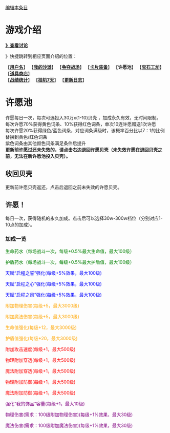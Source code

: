 [编辑本条目](https://github.com/GuguTown/Wiki/edit/main/function/许愿池.md)
# 游戏介绍
[**》查看讨论**](#讨论)   

》快捷跳转到相应页面介绍的位置：   

【[**用户名**](首页.md)】 【[**我的沙滩**](我的沙滩.md)】 【[**争夺战场**](争夺战场.md)】 【[**卡片装备**](卡片装备.md)】 【**许愿池**】 【[**宝石工坊**](宝石工坊.md)】 【[**道具商店**](../shop.md)】   
【[**战绩统计**](战绩统计.md)】 【[**挂机7天**](挂机7天.md)】 【[**更新日志**](更新日志.md)】   

# 许愿池
许愿每日一次，每次可选投入30万x(1-10)贝壳 ，加成永久有效，无时间限制。   
每次许愿70%获得黄色词条、10%获得红色词条，单次10连许愿赠送1次许愿  
每次许愿20%获得绿色/蓝色词条，对应词条满级时，该概率百分比以7：1的比例替换到黄色/红色词条  
紫色词条由其他颜色词条满足条件后提升  
**更新前许愿过还未失效的，请点击右边退回许愿贝壳（未失效许愿在退回贝壳之前，无法在新许愿池投入贝壳）。**
## 收回贝壳
更新前许愿贝壳返还，点击后退回之前未失效的许愿贝壳。
## 许愿！
每日一次，获得随机的永久加成。点击后可以选择30w-300w档位（分别对应1-10点的加成）。
### 加成一览 
<font color=green>
<p>生命药水（每场战斗一次，每级+0.5%最大生命值，最大100级）</p>
<p>护盾药水（每场战斗一次，每级+0.5%最大护盾值，最大100级）</p>
</font>
<font color=blue>
<p>天赋“启程之誓”强化(每级+5%效果，最大100级)  </p>
<p>天赋“启程之心”强化(每级+5%效果，最大100级)  </p>
<p>天赋“启程之风”强化(每级+5%效果，最大100级)  </p>
</font>
<font color=orange>
<p>附加物理伤害(每级+5，最大3000级)  </p>
<p>附加魔法伤害(每级+5，最大3000级)  </p>
<p>生命值强化(每级+12，最大3000级)  </p>
<p>护盾值强化(每级+20，最大3000级)  </p>
</font>
<font color=red><p>附加攻击速度(每级+1，最大500级)  </p>
<p>物理附加穿透(每级+1，最大500级)  </p>
<p>魔法附加穿透(每级+1，最大500级)  </p>
<p>物理附加防御(每级+1，最大500级)  </p>
<p>魔法附加防御(每级+1，最大500级)  </p>
</font>
<font color=purple><p>强化“我的饰品”容量(每级+1，最大10级)  </p>
<p>物理伤害(需求：100级附加物理伤害)(每级+1%效果，最大30级)  </p>
<p>魔法伤害(需求：100级附加魔法伤害)(每级+1%效果，最大30级)  </p>
</font>

<!--
在有效期内许愿，需要花费更多的贝壳，获得更多的随机点，增加总持续时间。例如：连续许愿5次，获得15点，和5天有效期，在5天里这15点的效果同时存在。   
有效期过期后，愿望点归零，每级花费也归零，重新从100贝壳1点开始。    
## 许愿
花费贝壳许愿，得到随机点，对自己进行加强。  
每次许愿将随机点随机分配到各项，并将许愿效果持续时间延长24小时。  

具体如下：（ $n$ 为许愿次数）   
获得点数= $n$   
总点数= $\frac{n(n+1)}{2}$   
花费贝壳= $100 \times 3^{n-1}$   
累计花费贝壳= $100 \times \frac{3^n-1}{2}$   

具体如下表：

|许愿次数|点数|总点数|贝壳|总贝壳|
|:-:|:-:|:-:|:-:|:-:|
|1|1|1|100|100|
|2|2|3|300|400|
|3|3|6|900|1300|
|4|4|10|2700|4000|
|5|5|15|8100|12100|
|6|6|21|24300|36400|
|7|7|28|72900|109300|
|8|8|36|218700|328000|
|9|9|45|656100|984100|
|10|10|55|1968300|2952400|
|11|11|66|5904900|8857300|
|12|12|78|17714700|26572000|
|13|13|91|53144100|79716100|
|14|14|105|159432300|239148400|
|15|15|120|478296900|717445300|

### 重随许愿点
2次/日，消耗 100000贝壳，重新随机进行愿望加成。  
## 愿望列表
### 非战斗
**强化背包** 每级增加1格背包格子   
**每日海滩出产装备** 每级增加1件沙滩每日产量（强制刷新有效）   
**对玩家战斗进度(段位)保护** 对玩家战斗失败不掉底限进度，每级+4%。10级时战败不会掉落40%以下的进度   
**对野怪战斗进度(段位)保护** 对野怪战斗失败不掉底限进度，每级+4%。10级时战败不会掉落40%以下的进度   
**强化搜刮奖励经验** 搜刮所获得的经验增加，每级+3%   
**强化搜刮奖励贝壳** 搜刮所获得的贝壳增加，每级+3%   
### 战斗通用Buff
**战斗用生命药水** 战斗时被攻击回合，第一次生命值低于80%时，喝下一瓶生命药水，每级+2%最大生命值回复   
**战斗用护盾药水** 战斗时被攻击回合，第一次护盾值低于80%时，喝下一瓶护盾药水，每级+2%最大护盾值回复   
### 光环天赋强化
**天赋“启程之誓”强化** 启程之誓效果增强，每级+5%。   
**天赋“启程之心”强化** 启程之心效果增强，每级+5%。   
**天赋“启程之风”强化** 启程之风效果增强，每级+5%。   
### 对战野怪Buff
**对手是野怪时，伤害增强** 对手是野怪时，物理和魔法攻击增强，每级+5%。   
**对手是野怪时，生命增强** 对手是野怪时，生命值和护盾值增强，每级+5%。  
 -->

<link rel="dns-prefetch" href="http://cdn.mathjax.org">
<script type="text/javascript" async src="https://cdn.bootcss.com/mathjax/2.7.0/MathJax.js?config=TeX-AMS-MML_HTMLorMML"></script>
<script type="text/javascript" async src="https://cdnjs.cloudflare.com/ajax/libs/mathjax/2.7.0/MathJax.js?config=TeX-AMS-MML_HTMLorMML"></script>
<script type="text/x-mathjax-config">MathJax.Hub.Config({ tex2jax: {inlineMath: [['$','$']]} });</script>
